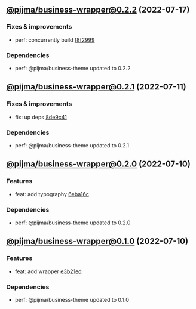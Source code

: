 ## [@pijma/business-wrapper@0.2.2](https://github.com/qiwi/pijma-business/compare/2022.7.11-pijma.business-wrapper.0.2.1-f0...2022.7.17-pijma.business-wrapper.0.2.2-f0) (2022-07-17)

### Fixes & improvements
* perf: concurrently build [f8f2999](https://github.com/qiwi/pijma-business/commit/f8f299922c9d0f997fcc2aafed095e2d8491bce2)

### Dependencies
* perf: @pijma/business-theme updated to 0.2.2

## [@pijma/business-wrapper@0.2.1](https://github.com/qiwi/pijma-business/compare/2022.7.10-pijma.business-wrapper.0.2.0-f0...2022.7.11-pijma.business-wrapper.0.2.1-f0) (2022-07-11)

### Fixes & improvements
* fix: up deps [8de9c41](https://github.com/qiwi/pijma-business/commit/8de9c418fcc3c850f99d684bfa9c85fe41e5fe1c)

### Dependencies
* perf: @pijma/business-theme updated to 0.2.1

## [@pijma/business-wrapper@0.2.0](https://github.com/qiwi/pijma-business/compare/2022.7.10-pijma.business-wrapper.0.1.0-f0...2022.7.10-pijma.business-wrapper.0.2.0-f0) (2022-07-10)

### Features
* feat: add typography [6eba16c](https://github.com/qiwi/pijma-business/commit/6eba16c8c152c586ed107b627d6b1bfc0409bb88)

### Dependencies
* perf: @pijma/business-theme updated to 0.2.0

## [@pijma/business-wrapper@0.1.0](https://github.com/qiwi/pijma-business/compare/undefined...2022.7.10-pijma.business-wrapper.0.1.0-f0) (2022-07-10)

### Features
* feat: add wrapper [e3b21ed](https://github.com/qiwi/pijma-business/commit/e3b21ed478035175ddba93c47433e905904ac8e6)

### Dependencies
* perf: @pijma/business-theme updated to 0.1.0
